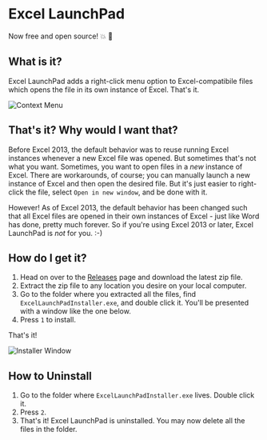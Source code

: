 # Excel LaunchPad
Now free and open source! :boom: :tada:

## What is it?
Excel LaunchPad adds a right-click menu option to Excel-compatibile files which opens the file in its own instance of Excel. That's it.  

![Context Menu][3]

## That's it? Why would I want that?
Before Excel 2013, the default behavior was to reuse running Excel instances whenever a new Excel file was opened. But sometimes that's not what you want. Sometimes, you want to open files in a *new* instance of Excel. There are workarounds, of course; you can manually launch a new instance of Excel and then open the desired file. But it's just easier to right-click the file, select `Open in new window`, and be done with it.

However! As of Excel 2013, the default behavior has been changed such that all Excel files are opened in their own instances of Excel - just like Word has done, pretty much forever. So if you're using Excel 2013 or later, Excel LaunchPad is *not* for you. :-)

## How do I get it?

1. Head on over to the [Releases][1] page and download the latest zip file.
2. Extract the zip file to any location you desire on your local computer.
3. Go to the folder where you extracted all the files, find `ExcelLaunchPadInstaller.exe`, and double click it. You'll be presented with a window like the one below.
4. Press `1` to install.

That's it!

![Installer Window][2]

## How to Uninstall
1. Go to the folder where `ExcelLaunchPadInstaller.exe` lives. Double click it.
2. Press `2`.
3. That's it! Excel LaunchPad is uninstalled. You may now delete all the files in the folder.

[1]: https://github.com/refactorsaurusrex/ExcelLaunchPad/releases
[2]: https://raw.githubusercontent.com/refactorsaurusrex/ExcelLaunchPad/master/Images/InstallerWindow.png
[3]: https://raw.githubusercontent.com/refactorsaurusrex/ExcelLaunchPad/master/Images/ExcelLaunchPadContextMenu.png
